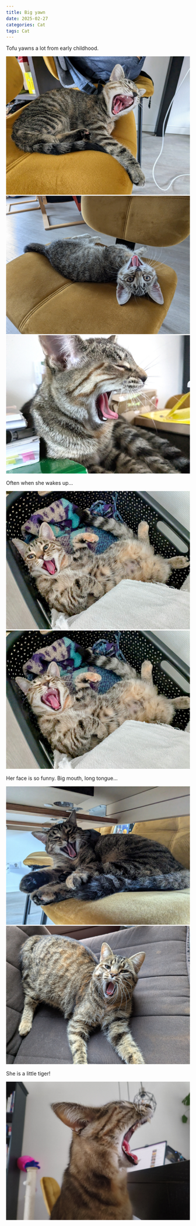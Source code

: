 ```yaml
---
title: Big yawn
date: 2025-02-27
categories: Cat
tags: Cat
---
```


Tofu yawns a lot from early childhood.

![](/uploads/270225/20240618_133432726.jpg)
![](/uploads/270225/20240620_171624848.jpg)
![](/uploads/270225/20240820_161331767.jpg)

Often when she wakes up...

![](/uploads/270225/20240924_065752851.jpg)
![](/uploads/270225/20240924_065753477.jpg)

Her face is so funny. Big mouth, long tongue...

![](/uploads/270225/20250203_145144603.jpg)
![](/uploads/270225/20250210_120150226.jpg)

She is a little tiger!

![](/uploads/270225/20250524_190707544.jpg)